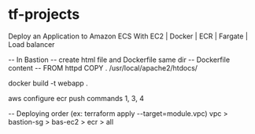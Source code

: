 # tf-projects

Deploy an Application to Amazon ECS With EC2 | Docker | ECR | Fargate | Load balancer

-- In Bastion
-- create html file and Dockerfile same dir
-- Dockerfile content --
FROM httpd
COPY . /usr/local/apache2/htdocs/

docker build -t webapp .

aws configure
ecr push commands 1, 3, 4

-- Deploying order (ex: terraform apply --target=module.vpc)
vpc > bastion-sg > bas-ec2 > ecr > all